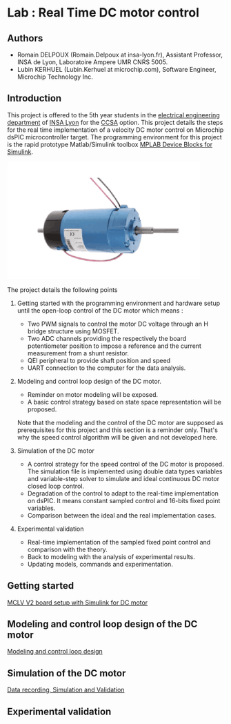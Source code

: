 # Lab : Real Time DC motor control

## Authors

* Romain DELPOUX \(Romain.Delpoux at insa-lyon.fr\), Assistant Professor, INSA de Lyon, Laboratoire Ampere UMR CNRS 5005.
* Lubin KERHUEL \(Lubin.Kerhuel at microchip.com\), Software Engineer, Microchip Technology Inc.

## Introduction

This project is offered to the 5th year students in the [electrical engineering department](http://ge.insa-lyon.fr) of [INSA Lyon](http://www.insa-lyon.fr) for the [CCSA](http://ge-option5a.insa-lyon.fr/content/ccsa-commande-de-convertisseurs-et-de-systemes-dactionnement) option. This project details the steps for the real time implementation of a velocity DC motor control on Microchip dsPIC microcontroller target. The programming environment for this project is the rapid prototype Matlab/Simulink toolbox [MPLAB Device Blocks for Simulink](https://www.microchip.com/DevelopmentTools/ProductDetails/sw007023#utm_source=MicroSolutions&utm_medium=Link&utm_term=FY16Q4&utm_content=DevTools&utm_campaign=Article).

![Motor Pravalux](.gitbook/assets/motorpravalux.png)

The project details the following points

1. Getting started with the programming environment and hardware setup until the open-loop control of the DC motor which means :
   * Two PWM signals to control the motor DC voltage through an H bridge structure using MOSFET.
   * Two ADC channels providing the respectively the board potentiometer position to impose a reference and the current measurement from a shunt resistor. 
   * QEI peripheral to provide shaft position and speed
   * UART connection to the computer for the data analysis. 
2. Modeling and control loop design of the DC motor.

   * Reminder on motor modeling will be exposed.
   * A basic control strategy based on state space representation will be proposed.

   Note that the modeling and the control of the DC motor are supposed as prerequisites for this project and this section is a reminder only. That's why the speed control algorithm will be given and not developed here.

3. Simulation of the DC motor
   * A control strategy for the speed control of the DC motor is proposed. The simulation file is implemented using double data types variables and variable-step solver to simulate and ideal continuous DC motor closed loop control.
   * Degradation of the control to adapt to the real-time implementation on dsPIC. It means constant sampled control and 16-bits fixed point variables. 
   * Comparison between the ideal and the real implementation cases. 
4. Experimental validation
   * Real-time implementation of the sampled fixed point control and comparison with the theory. 
   * Back to modeling with the analysis of experimental results.
   * Updating models, commands and experimentation.

## Getting started

[MCLV V2 board setup with Simulink for DC motor](https://rtdc.ctrl-elec.fr/getting-started)

## Modeling and control loop design of the DC motor

[Modeling and control loop design](https://rtdc.ctrl-elec.fr/control-loop-design)

## Simulation of the DC motor

[Data recording, Simulation and Validation](https://github.com/rdelpoux/INSA_TP_CommandeTempsReel_MCC/tree/e5152949a3f60ba1e0c75a98ebc9fb2c29007742/Experimentations/05_Log_Model_And_Simulation/README.md)

## Experimental validation

